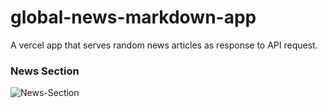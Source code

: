 # global-news-markdown-app
A vercel app that serves random news articles as response to API request.

### News Section
  ![News-Section](https://global-news-markdown-app-qb7dkz23i-krishnabellamkonda.vercel.app/)
<table>
</table>

